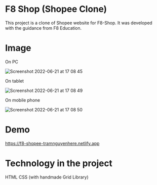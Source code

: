 
# F8 Shop (Shopee Clone)

This project is a clone of Shopee website for F8-Shop. It was developed with the guidance from F8 Education.

# Image
On PC


![Screenshot 2022-06-21 at 17 08 45](https://user-images.githubusercontent.com/57455557/174820512-4028ec7f-f585-41c1-84ea-87c3d7aefcbd.png)

On tablet


![Screenshot 2022-06-21 at 17 08 49](https://user-images.githubusercontent.com/57455557/174819051-e6b49234-d627-477b-a7a7-8ace6ed45a9b.png)

On mobile phone


![Screenshot 2022-06-21 at 17 08 50](https://user-images.githubusercontent.com/57455557/174819192-a76f8bf3-4996-4a35-9676-b18d17fc7439.png)

# Demo
https://f8-shopee-tramnguyenhere.netlify.app

# Technology in the project

HTML
CSS (with handmade Grid Library)
